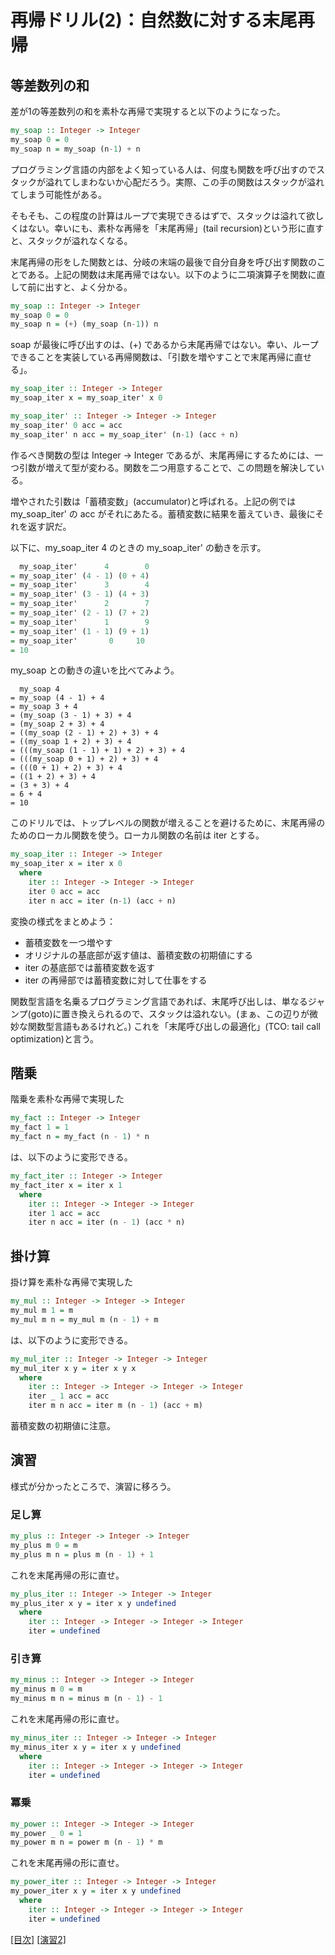 # 再帰ドリル(2)：自然数に対する末尾再帰

## 等差数列の和

差が1の等差数列の和を素朴な再帰で実現すると以下のようになった。

```haskell
my_soap :: Integer -> Integer
my_soap 0 = 0
my_soap n = my_soap (n-1) + n
```

プログラミング言語の内部をよく知っている人は、何度も関数を呼び出すのでスタックが溢れてしまわないか心配だろう。実際、この手の関数はスタックが溢れてしまう可能性がある。

そもそも、この程度の計算はループで実現できるはずで、スタックは溢れて欲しくはない。幸いにも、素朴な再帰を「末尾再帰」(tail recursion)という形に直すと、スタックが溢れなくなる。

末尾再帰の形をした関数とは、分岐の末端の最後で自分自身を呼び出す関数のことである。上記の関数は末尾再帰ではない。以下のように二項演算子を関数に直して前に出すと、よく分かる。

```haskell
my_soap :: Integer -> Integer
my_soap 0 = 0
my_soap n = (+) (my_soap (n-1)) n
```

soap が最後に呼び出すのは、(+) であるから末尾再帰ではない。幸い、ループできることを実装している再帰関数は、「引数を増やすことで末尾再帰に直せる」。

```haskell
my_soap_iter :: Integer -> Integer
my_soap_iter x = my_soap_iter' x 0

my_soap_iter' :: Integer -> Integer -> Integer
my_soap_iter' 0 acc = acc
my_soap_iter' n acc = my_soap_iter' (n-1) (acc + n)
```

作るべき関数の型は Integer -> Integer であるが、末尾再帰にするためには、一つ引数が増えて型が変わる。関数を二つ用意することで、この問題を解決している。

増やされた引数は「蓄積変数」(accumulator)と呼ばれる。上記の例では my_soap_iter' の acc がそれにあたる。蓄積変数に結果を蓄えていき、最後にそれを返す訳だ。

以下に、my_soap_iter 4 のときの my_soap_iter' の動きを示す。

```haskell
  my_soap_iter'      4        0
= my_soap_iter' (4 - 1) (0 + 4)
= my_soap_iter'      3        4
= my_soap_iter' (3 - 1) (4 + 3)
= my_soap_iter'      2        7
= my_soap_iter' (2 - 1) (7 + 2)
= my_soap_iter'      1        9
= my_soap_iter' (1 - 1) (9 + 1)
= my_soap_iter'       0     10
= 10
```

my_soap との動きの違いを比べてみよう。

```
  my_soap 4
= my_soap (4 - 1) + 4
= my_soap 3 + 4
= (my_soap (3 - 1) + 3) + 4
= (my_soap 2 + 3) + 4
= ((my_soap (2 - 1) + 2) + 3) + 4
= ((my_soap 1 + 2) + 3) + 4
= (((my_soap (1 - 1) + 1) + 2) + 3) + 4
= (((my_soap 0 + 1) + 2) + 3) + 4
= (((0 + 1) + 2) + 3) + 4
= ((1 + 2) + 3) + 4
= (3 + 3) + 4
= 6 + 4
= 10
```

このドリルでは、トップレベルの関数が増えることを避けるために、末尾再帰のためのローカル関数を使う。ローカル関数の名前は iter とする。


```haskell
my_soap_iter :: Integer -> Integer
my_soap_iter x = iter x 0
  where
    iter :: Integer -> Integer -> Integer
    iter 0 acc = acc
    iter n acc = iter (n-1) (acc + n)
```

変換の様式をまとめよう：

- 蓄積変数を一つ増やす
- オリジナルの基底部が返す値は、蓄積変数の初期値にする
- iter の基底部では蓄積変数を返す
- iter の再帰部では蓄積変数に対して仕事をする


関数型言語を名乗るプログラミング言語であれば、末尾呼び出しは、単なるジャンプ(goto)に置き換えられるので、スタックは溢れない。(まぁ、この辺りが微妙な関数型言語もあるけれど。) これを「末尾呼び出しの最適化」(TCO: tail call optimization)と言う。

## 階乗

階乗を素朴な再帰で実現した

```haskell
my_fact :: Integer -> Integer
my_fact 1 = 1
my_fact n = my_fact (n - 1) * n
```

は、以下のように変形できる。

```haskell
my_fact_iter :: Integer -> Integer
my_fact_iter x = iter x 1
  where
    iter :: Integer -> Integer -> Integer
    iter 1 acc = acc
    iter n acc = iter (n - 1) (acc * n)
```

## 掛け算

掛け算を素朴な再帰で実現した

```haskell
my_mul :: Integer -> Integer -> Integer
my_mul m 1 = m
my_mul m n = my_mul m (n - 1) + m
```

は、以下のように変形できる。

```haskell
my_mul_iter :: Integer -> Integer -> Integer
my_mul_iter x y = iter x y x
  where
    iter :: Integer -> Integer -> Integer -> Integer
    iter _ 1 acc = acc
    iter m n acc = iter m (n - 1) (acc + m)
```

蓄積変数の初期値に注意。

## 演習

様式が分かったところで、演習に移ろう。

### 足し算

```haskell
my_plus :: Integer -> Integer -> Integer
my_plus m 0 = m
my_plus m n = plus m (n - 1) + 1
```

これを末尾再帰の形に直せ。

```haskell
my_plus_iter :: Integer -> Integer -> Integer
my_plus_iter x y = iter x y undefined
  where
    iter :: Integer -> Integer -> Integer -> Integer
    iter = undefined
```

### 引き算

```haskell
my_minus :: Integer -> Integer -> Integer
my_minus m 0 = m
my_minus m n = minus m (n - 1) - 1
```

これを末尾再帰の形に直せ。

```haskell
my_minus_iter :: Integer -> Integer -> Integer
my_minus_iter x y = iter x y undefined
  where
    iter :: Integer -> Integer -> Integer -> Integer
    iter = undefined
```

### 冪乗

```haskell
my_power :: Integer -> Integer -> Integer
my_power _ 0 = 1
my_power m n = power m (n - 1) * m
```

これを末尾再帰の形に直せ。

```haskell
my_power_iter :: Integer -> Integer -> Integer
my_power_iter x y = iter x y undefined
  where
    iter :: Integer -> Integer -> Integer -> Integer
    iter = undefined
```

[[目次]](../README.md) [[演習2]](../exercise/2.hs)

